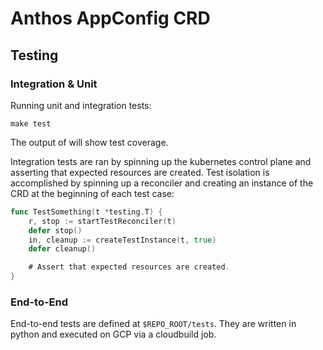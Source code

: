 # Anthos AppConfig CRD

## Testing

### Integration & Unit

Running unit and integration tests:

```
make test
```

The output of will show test coverage.

Integration tests are ran by spinning up the kubernetes control plane and asserting that expected resources are created. Test isolation is accomplished by spinning up a reconciler and creating an instance of the CRD at the beginning of each test case:

```go
func TestSomething(t *testing.T) {
	r, stop := startTestReconciler(t)
	defer stop()
	in, cleanup := createTestInstance(t, true)
	defer cleanup()

	# Assert that expected resources are created.
}
```

### End-to-End

End-to-end tests are defined at `$REPO_ROOT/tests`. They are written in python and executed on GCP via a cloudbuild job.

